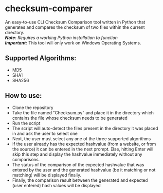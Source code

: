 # checksum-comparer
An easy-to-use CLI Checksum Comparison tool written in Python that generates and compares the checksum of two files within the current directory.  
_**Note:** Requires a working Python installation to function_  
_**Important:**_ This tool will only work on Windows Operating Systems.

## Supported Algorithms:
* MD5
* SHA1
* SHA256

## How to use:
* Clone the repository
* Take the file named "Checksum.py" and place it in the directory which contains the file whose checksum needs to be generated
* Run the script 
* The script will auto-detect the files present in the directory it was placed in and ask the user to select one
* Next, the user must select any one of the three supported algorithms
* If the user already has the expected hashvalue (from a website, or from the source) it can be entered in the next prompt. Else, hitting Enter will skip this step and display the hashvalue immediately without any comparisons.
* The status of the comparison of the expected hashvalue that was entered by the user and the generated hashvalue (be it matching or not matching) will be displayed finally.
* Finally, the comparison result between the generated and expected (user entered) hash values will be displayed
